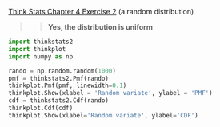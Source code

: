 [Think Stats Chapter 4 Exercise 2](http://greenteapress.com/thinkstats2/html/thinkstats2005.html#toc41) (a random distribution)

>> **Yes, the distribution is uniform**

```python
import thinkstats2
import thinkplot
import numpy as np

rando = np.random.random(1000)
pmf = thinkstats2.Pmf(rando)
thinkplot.Pmf(pmf, linewidth=0.1)
thinkplot.Show(xlabel = 'Random variate', ylabel = 'PMF')
cdf = thinkstats2.Cdf(rando)
thinkplot.Cdf(cdf)
thinkplot.Show(xlabel='Random variate', ylabel='CDF')
```

